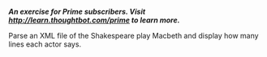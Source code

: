 ***An exercise for Prime subscribers. Visit http://learn.thoughtbot.com/prime to learn more.***

Parse an XML file of the Shakespeare play Macbeth and display how many lines each actor says.
